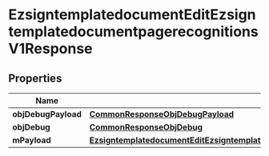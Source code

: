 

# EzsigntemplatedocumentEditEzsigntemplatedocumentpagerecognitionsV1Response

## Properties

Name | Type | Description | Notes
------------ | ------------- | ------------- | -------------
**objDebugPayload** | [**CommonResponseObjDebugPayload**](CommonResponseObjDebugPayload.md) |  | 
**objDebug** | [**CommonResponseObjDebug**](CommonResponseObjDebug.md) |  |  [optional]
**mPayload** | [**EzsigntemplatedocumentEditEzsigntemplatedocumentpagerecognitionsV1ResponseMPayload**](EzsigntemplatedocumentEditEzsigntemplatedocumentpagerecognitionsV1ResponseMPayload.md) |  | 





